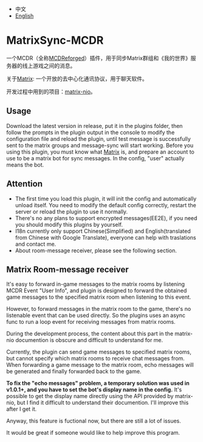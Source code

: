 - 中文
- [English](https://github.com/Mooling0602/MatrixSync-MCDR/blob/main/README.md)

# MatrixSync-MCDR
一个MCDR（全称[MCDReforged](https://mcdreforged.com/)）插件，用于同步Matrix群组和《我的世界》服务器的线上游戏之间的消息。

关于[Matrix](https://matrix.org/): 一个开放的去中心化通讯协议，用于聊天软件。

开发过程中用到的项目：[matrix-nio](https://pypi.org/project/matrix-nio/)。

## Usage
Download the latest version in release, put it in the plugins folder, then follow the prompts in the plugin output in the console to modify the configuration file and reload the plugin, until test message 
is successfully sent to the matrix groups and message-sync will start working.
Before you using this plugin, you must know what [Matrix](https://matrix.org/) is, and prepare an account to use to be a matrix bot for sync messages. In the config, "user" actually means the bot.

## Attention
- The first time you load this plugin, it will init the config and automatically unload itself. You need to modify the default config correctly, restart the server or reload the plugin to use it normally.
- There's no any plans to support encrypted messages(EE2E), if you need you should modify this plugins by yourself.
- I18n currently only support Chinese(Simplified) and English(translated from Chinese with Google Translate), everyone can help with traslations and contact me.
- About room-message receiver, please see the following section.

## Matrix Room-message receiver
It's easy to forward in-game messages to the matrix rooms by listening MCDR Event "User Info", and plugin is designed to forward the obtained game messages to the specified matrix room when listening to this event.

However, to forward messages in the matrix room to the game, there's no listenable event that can be used directly. So the plugins uses an async func to run a loop event for receiving messages from matrix rooms.

During the development process, the content about this part in the matrix-nio documention is obscure and difficult to understand for me.

Currently, the plugin can send game messages to specified matrix rooms, but cannot specify which matrix rooms to receive chat messages from. When forwarding a game message to the matrix room, echo messages will be generated and finally forwarded back to the game.

**To fix the "echo messages" problem, a temporary solution was used in v1.0.1+, and you have to set the bot's display name in the config.** It's possible to get the display name directly using the API provided by matrix-nio, but I find it difficult to understand their documention. I'll improve this after I get it.

Anyway, this feature is fuctional now, but there are still a lot of issues.

It would be great if someone would like to help improve this program.

